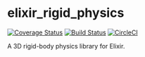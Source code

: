 # elixir_rigid_physics

[![Coverage Status](https://coveralls.io/repos/github/crertel/elixir_rigid_physics/badge.svg?branch=master)](https://coveralls.io/github/crertel/elixir_rigid_physics?branch=master)
[![Build Status](https://travis-ci.com/crertel/elixir_rigid_physics.svg?branch=master)](https://travis-ci.com/crertel/elixir_rigid_physics)
[![CircleCI](https://circleci.com/gh/crertel/elixir_rigid_physics/tree/master.svg?style=svg)](https://circleci.com/gh/crertel/elixir_rigid_physics/tree/master)


A 3D rigid-body physics library for Elixir.

